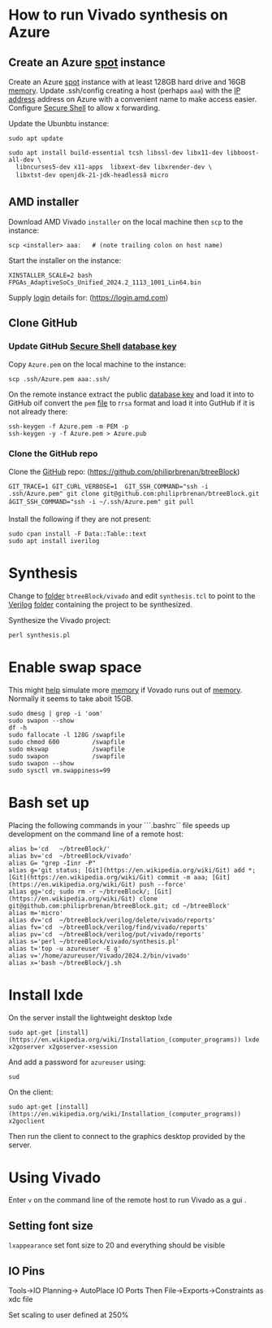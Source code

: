 # How to run Vivado synthesis on Azure

## Create an Azure [spot](https://aws.amazon.com/ec2/spot/) instance

Create an Azure [spot](https://aws.amazon.com/ec2/spot/) instance with at least 128GB hard drive and 16GB [memory](https://en.wikipedia.org/wiki/Computer_memory). 
Update .ssh/config creating a host (perhaps ```aaa```) with the [IP address](https://en.wikipedia.org/wiki/IP_address) address on
Azure with a convenient name to make access easier. Configure [Secure Shell](https://www.ssh.com/ssh) to allow x
forwarding.

Update the Ubunbtu instance:

```
sudo apt update

sudo apt install build-essential tcsh libssl-dev libx11-dev libboost-all-dev \
  libncurses5-dev x11-apps  libxext-dev libxrender-dev \
  libxtst-dev openjdk-21-jdk-headlessâ micro
```

## AMD installer

Download AMD Vivado ```installer``` on the local machine then ```scp``` to the
instance:

```
scp <installer> aaa:   # (note trailing colon on host name)
```

Start the installer on the instance:

```
XINSTALLER_SCALE=2 bash FPGAs_AdaptiveSoCs_Unified_2024.2_1113_1001_Lin64.bin
```

Supply [login](https://en.wikipedia.org/wiki/Login) details for: (https://login.amd.com)


## Clone GitHub

### Update GitHub [Secure Shell](https://www.ssh.com/ssh) [database key](https://en.wikipedia.org/wiki/Key%E2%80%93value_database) 
Copy ```Azure.pem``` on the local machine to the instance:

```
scp .ssh/Azure.pem aaa:.ssh/
```

On the remote instance extract the public [database key](https://en.wikipedia.org/wiki/Key%E2%80%93value_database) and load it into to GitHub oif
convert the ```pem``` [file](https://en.wikipedia.org/wiki/Computer_file) to r```rsa``` format and load it into GutHub if it
is not already there:

```
ssh-keygen -f Azure.pem -m PEM -p
ssh-keygen -y -f Azure.pem > Azure.pub
```

### Clone the GitHub repo

Clone the [GitHub](https://github.com/philiprbrenan) repo: (https://github.com/philiprbrenan/btreeBlock)

```
GIT_TRACE=1 GIT_CURL_VERBOSE=1  GIT_SSH_COMMAND="ssh -i .ssh/Azure.pem" git clone git@github.com:philiprbrenan/btreeBlock.git
âGIT_SSH_COMMAND="ssh -i ~/.ssh/Azure.pem" git pull
```

Install the following if they are not present:

```
sudo cpan install -F Data::Table::text
sudo apt install iverilog
```

# Synthesis

Change to [folder](https://en.wikipedia.org/wiki/File_folder) ```btreeBlock/vivado``` and edit ```synthesis.tcl``` to point
to the [Verilog](https://en.wikipedia.org/wiki/Verilog) [folder](https://en.wikipedia.org/wiki/File_folder) containing the project to be synthesized.

Synthesize the Vivado project:

```
perl synthesis.pl
```
# Enable swap space

This might [help](https://en.wikipedia.org/wiki/Online_help) simulate more [memory](https://en.wikipedia.org/wiki/Computer_memory) if Vovado runs out of [memory](https://en.wikipedia.org/wiki/Computer_memory). Normally it seems to take aboit 15GB.

```
sudo dmesg | grep -i 'oom'
sudo swapon --show
df -h
sudo fallocate -l 128G /swapfile
sudo chmod 600         /swapfile
sudo mkswap            /swapfile
sudo swapon            /swapfile
sudo swapon --show
sudo sysctl vm.swappiness=99
```

# Bash set up

Placing the following commands in your ```.bashrc`` file speeds up development on the command line of a remote host:

```
alias b='cd   ~/btreeBlock/'
alias bv='cd  ~/btreeBlock/vivado'
alias G= "grep -Iinr -P"
alias g='git status; [Git](https://en.wikipedia.org/wiki/Git) add *; [Git](https://en.wikipedia.org/wiki/Git) commit -m aaa; [Git](https://en.wikipedia.org/wiki/Git) push --force'
alias gg='cd; sudo rm -r ~/btreeBlock/; [Git](https://en.wikipedia.org/wiki/Git) clone git@github.com:philiprbrenan/btreeBlock.git; cd ~/btreeBlock'
alias m='micro'
alias dv='cd  ~/btreeBlock/verilog/delete/vivado/reports'
alias fv='cd  ~/btreeBlock/verilog/find/vivado/reports'
alias pv='cd  ~/btreeBlock/verilog/put/vivado/reports'
alias s='perl ~/btreeBlock/vivado/synthesis.pl'
alias t='top -u azureuser -E g'
alias v='/home/azureuser/Vivado/2024.2/bin/vivado'
alias x='bash ~/btreeBlock/j.sh
```

# Install lxde

On the server install the lightweight desktop lxde

```
sudo apt-get [install](https://en.wikipedia.org/wiki/Installation_(computer_programs)) lxde x2goserver x2goserver-xsession
```

And add a password for ```azureuser``` using:

```
sud
```

On the client:

```
sudo apt-get [install](https://en.wikipedia.org/wiki/Installation_(computer_programs)) x2goclient
```

Then run the client to connect to the graphics desktop provided by the server.

# Using Vivado

Enter ```v``` on the command line of the remote host to run Vivado as a gui .

## Setting font size

```lxappearance``` set font size to 20 and everything should be visible

## IO Pins

Tools->IO Planning-> AutoPlace IO Ports
Then File->Exports->Constraints as xdc file

Set scaling to user defined at 250%
